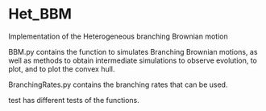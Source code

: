 # Het_BBM
Implementation of the Heterogeneous branching Brownian motion

BBM.py contains the function to simulates Branching Brownian motions,
as well as methods to obtain intermediate simulations to observe evolution,
to plot, and to plot the convex hull.

BranchingRates.py contains the branching rates that can be used.

test has different tests of the functions.

